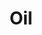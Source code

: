 ---
description: Some description about oil paintings.
menus: "main"
title: Oil
#type: gallery
weight: 1
featured_image: painting5.jpg
---